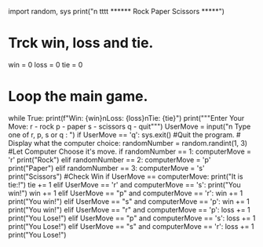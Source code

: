 import random, sys
print("n tttt ****** Rock Paper Scissors *****")
# Trck win, loss and tie.
win = 0
loss = 0
tie = 0
# Loop the main game.
while True:
    print(f"Win: {win}nLoss: {loss}nTie: {tie}")
    print("""Enter Your Move: 
            r - rock 
            p - paper 
            s - scissors 
            q - quit""")
    UserMove = input("n Type one of r, p, s or q : ")
    if UserMove == 'q':
        sys.exit()   #Quit the program.
    # Display what the computer choice: 
    randomNumber = random.randint(1, 3)
    #Let Computer Choose it's move. 
    if randomNumber == 1:
        computerMove = 'r'
        print("Rock")
    elif randomNumber == 2:
        computerMove = 'p'
        print("Paper")
    elif randomNumber == 3:
        computerMove = 's'
        print("Scissors")
    #Check Win
    if UserMove == computerMove:
        print("It is tie:!")
        tie += 1
    elif UserMove == 'r' and computerMove == 's':
        print("You win!")
        win += 1
    elif UserMove == "p" and computerMove == 'r':
        win += 1
        print("You win!")
    elif UserMove == "s" and computerMove == 'p':
        win += 1
        print("You win!")
    elif UserMove == "r" and computerMove == 'p':
        loss += 1
        print("You Lose!")
    elif UserMove == "p" and computerMove == 's':
        loss += 1
        print("You Lose!")
    elif UserMove == "s" and computerMove == 'r':
        loss += 1
        print("You Lose!")
